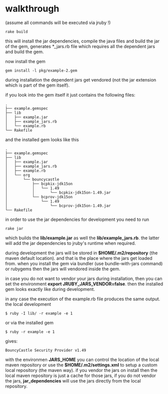 # walkthrough #

(assume all commands will be executed via jruby !)

    rake build
	
this will install the jar dependencies, compile the java files and build the jar of the gem, generates *_jars.rb file which requires all the dependent jars and build the gem.

now install the gem

	gem install -l pkg/example-2.gem

during installation the dependent jars get vendored (not the jar extension which is part of the gem itself).

if you look into the gem itself it just contains the following files:

    .
    ├── example.gemspec
    ├── lib
    │   ├── example.jar
    │   ├── example_jars.rb
    │   └── example.rb
    └── Rakefile

and the installed gem looks like this

    .
	├── example.gemspec
	├── lib
	│   ├── example.jar
	│   ├── example_jars.rb
	│   ├── example.rb
	│   └── org
	│       └── bouncycastle
	│           ├── bcpkix-jdk15on
	│           │   └── 1.49
	│           │       └── bcpkix-jdk15on-1.49.jar
	│           └── bcprov-jdk15on
	│               └── 1.49
	│                   └── bcprov-jdk15on-1.49.jar
	└── Rakefile

in order to use the jar dependencies for development you need to run

    rake jar

which builds the **lib/example.jar** as well the **lib/example_jars.rb**. the latter will add the jar dependencies to jruby's runtime when required.

during development the jars will be stored in **$HOME/.m2/repository** (the maven default location). and that is the place where the jars get loaded from. when you install the gem via bundler (use bundle-with-jars command) or rubygems then the jars will vendored inside the gem.

in case you do not want to vendor your jars during installation, then you can set the environment **export JRUBY\_JARS\_VENDOR=false**. then the installed gem looks exactly like during development.

in any case the execution of the example.rb file produces the same output. the local development

    $ ruby -I lib/ -r example -e 1

or via the installed gem

    $ ruby -r example -e 1

gives:

    BouncyCastle Security Provider v1.49

with the environmen **JARS\_HOME** you can control the location of the local maven repository or use the **$HOME/.m2/settings.xml** to setup a custom local repository (the maven way). if you vendor the jars on install then the local maven repository is just a cache for those jars, if you do not vendor the jars, **jar\_dependencies** will use the jars directly from the local repository.
